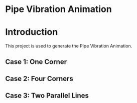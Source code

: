 # Pipe Vibration Animation
# Introduction
This project is used to generate the Pipe Vibration Animation.

## Case 1: One Corner

## Case 2: Four Corners

## Case 3: Two Parallel Lines

